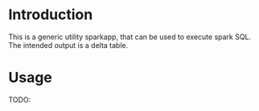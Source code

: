 # Introduction 
This is a generic utility sparkapp, that can be used to execute spark SQL.
The intended output is a delta table.

# Usage
TODO:


